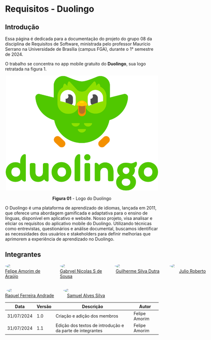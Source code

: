 # Requisitos - Duolingo

## Introdução

Essa página é dedicada para a documentação do projeto do grupo 08 da disciplina de Requisitos de Software, ministrada pelo professor Maurício Serrano na Universidade de Brasília (campus FGA), durante o 1° semestre de 2024.

O trabalho se concentra no app mobile gratuito do **Duolingo**, sua logo retratada na figura 1.

<center>
  <img width="500px" src="assets/images/duolingo-portrait.svg"/>
  
  **Figura 01** - Logo do Duolingo
</center>

O Duolingo é uma plataforma de aprendizado de idiomas, lançada em 2011, que oferece uma abordagem gamificada e adaptativa para o ensino de línguas, disponível em aplicativo e website. Nosso projeto, visa analisar e eliciar os requisitos do aplicativo mobile do Duolingo. Utilizando técnicas como entrevistas, questionários e análise documental, buscamos identificar as necessidades dos usuários e stakeholders para definir melhorias que aprimorem a experiência de aprendizado no Duolingo.

## Integrantes

<div style="display: flex; gap: 30px; font-size: 14px;">
  <div style="display: flex; flex-direction: column; align-items: center;">
    <img style="border-radius: 50%;" width="150px" src="https://github.com/lipeaaraujo.png">
    <a href="https://github.com/lipeaaraujo">Felipe Amorim de Araújo</a>
  </div>
  <div style="display: flex; flex-direction: column; align-items: center;">
    <img style="border-radius: 50%;" width="150px" src="https://github.com/gabryelns.png">
    <a href="https://github.com/gabryelns">Gabryel Nicolas S de Sousa</a>
  </div>
  <div style="display: flex; flex-direction: column; align-items: center;">
    <img style="border-radius: 50%;" width="150px" src="https://github.com/GuiDutra21.png">
    <a href="https://github.com/GuiDutra21">Guilherme Silva Dutra</a>
  </div>
  <div style="display: flex; flex-direction: column; align-items: center;">
    <img style="border-radius: 50%;" width="150px" src="https://github.com/JulioR2022.png">
    <a href="https://github.com/JulioR2022">Julio Roberto</a>
  </div>
</div>

<div style="display: flex; margin-top: 30px; gap: 30px; font-size: 14px;">
  <div style="display: flex; flex-direction: column; align-items: center;">
    <img style="border-radius: 50%;" width="150px" src="https://github.com/raquel-andrade.png">
    <a href="https://github.com/raquel-andrade">Raquel Ferreira Andrade</a>
  </div>
  <div style="display: flex; flex-direction: column; align-items: center;">
    <img style="border-radius: 50%;" width="150px" src="https://github.com/samuelalvess.png">
    <a href="https://github.com/samuelalvess">Samuel Alves Silva</a>
  </div>
</div>

| Data | Versão | Descrição | Autor |
| ---- | ------ | --------- | ----- |
| 31/07/2024 | 1.0 | Criação e adição dos membros | Felipe Amorim |
| 31/07/2024 | 1.1 | Edição dos textos de introdução e da parte de integrantes | Felipe Amorim |